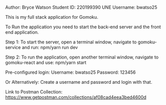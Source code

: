 Author: Bryce Watson
Student ID: 220199390
UNE Username: bwatso25

This is my full stack application for Gomoku.

To Run the application you need to start the back-end server and the front end application.

Step 1: To start the server, open a terminal window, navigate to gomoku-service and run:
    npm/yarn run dev


Step 2: To run the application, open another terminal window, navigate to gomoku-react and use:
    npm/yarn start

Pre-configured login:
    Username: bwatso25
    Password: 123456

Or Alternatively:
    Create a username and password and login with that.

Link to Postman Collection: https://www.getpostman.com/collections/af08cad4eea3bed4600d